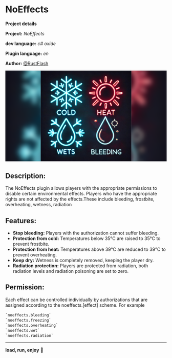 # NoEffects

**__Project details__**

**Project:** *NoEffects*

**dev language:** *c# oxide*

**Plugin language:** *en*

**Author:** [@RustFlash](https://github.com/Flash-Ticker)

[![RustFlash - Your Favourite Trio Server](https://github.com/Flash-Ticker/NoEffects/blob/main/NoEffects_Thumb.png)](https://youtu.be/xJzMHkWhYpw?si=Xg3FFy5DJ8DGYJIP)


## Description:

The NoEffects plugin allows players with the appropriate permissions to disable certain environmental effects. Players who have the appropriate rights are not affected by the effects.These include bleeding, frostbite, overheating, wetness, radiation

## Features:

- **Stop bleeding:** Players with the authorization cannot suffer bleeding.
- **Protection from cold:** Temperatures below 35°C are raised to 35°C to prevent frostbite.
- **Protection from heat:** Temperatures above 39°C are reduced to 39°C to prevent overheating.
- **Keep dry:** Wetness is completely removed, keeping the player dry.
- **Radiation protection:** Players are protected from radiation, both radiation levels and radiation poisoning are set to zero.

## Permission:
Each effect can be controlled individually by authorizations that are assigned according to the noeffects.[effect] scheme. For example

    `noeffects.bleeding`
    `noeffects.freezing`
    `noeffects.overheating`
    `noeffects.wet`
    `noeffects.radiation`

--- 

**load, run, enjoy** 💝

